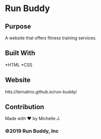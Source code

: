 # Run Buddy

## Purpose
A website that offers fitness training services.

## Built With
*HTML
*CSS

## Website
htts://lernatino.github.io/run-buddy/

## Contribution
Made with ❤️ by Michelle J.

### ©️2019 Run Buddy, Inc 
